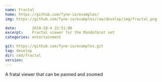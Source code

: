 ```yaml
---
name: Fractal
home: https://github.com/fyne-io/examples/
img: https://github.com/fyne-io/examples/raw/develop/img/fractal.png

date:       2018-10-4 22:51:00
excerpt:    Fractal viewer for the Mandelbrot set
categories: entertainment

git: https://github.com/fyne-io/examples.git
tag: develop
dir: cmd/fractal
version: 
---
```


A fratal viewer that can be panned and zoomed

